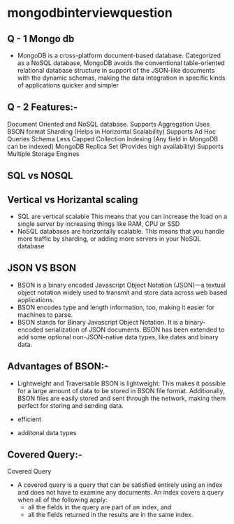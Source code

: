 # mongodbinterviewquestion

## Q - 1 Mongo db
- MongoDB is a cross-platform document-based database. Categorized as a NoSQL database, MongoDB avoids the conventional table-oriented relational database structure in support of the JSON-like documents with the dynamic schemas, making the data integration in specific kinds of applications quicker and simpler

## Q - 2 Features:-
Document Oriented and NoSQL database.
Supports Aggregation
Uses BSON format
Sharding (Helps in Horizontal Scalability)
Supports Ad Hoc Queries
Schema Less
Capped Collection
Indexing (Any field in MongoDB can be indexed)
MongoDB Replica Set (Provides high availability)
Supports Multiple Storage Engines

## SQL vs NOSQL

## Vertical vs Horizantal scaling

- SQL are vertical scalable This means that you can increase the load on a single server by increasing things like RAM, CPU or SSD
- NoSQL databases are horizontally scalable. This means that you handle more traffic by sharding, or adding more servers in your NoSQL database

## JSON VS BSON
- BSON is a binary encoded Javascript Object Notation (JSON)—a textual object notation widely used to transmit and store data across web based applications.
- BSON encodes type and length information, too, making it easier for machines to parse.
- BSON stands for Binary Javascript Object Notation. It is a binary-encoded serialization of JSON documents. BSON has been extended to add some optional non-JSON-native data types, like dates and binary data.

## Advantages of BSON:-
- Lightweight and Traversable
BSON is lightweight: This makes it possible for a large amount of data to be stored in BSON file format. Additionally, BSON files are easily stored and sent through the network, making them perfect for storing and sending data.

- efficient
- additonal data types


## Covered Query:-

Covered Query
- A covered query is a query that can be satisfied entirely using an index and does not have to examine any documents. An index  covers
 a query when all of the following apply:
  - all the fields in the query are part of an index, and
  - all the fields returned in the results are in the same index.



